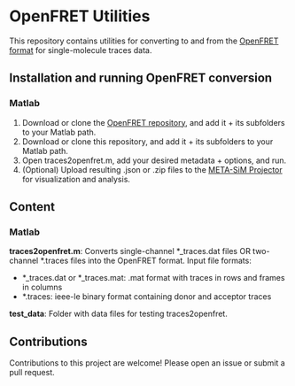 # OpenFRET Utilities
This repository contains utilities for converting to and from the [OpenFRET format](https://github.com/simol-lab/OpenFRET) for single-molecule traces data.

## Installation and running OpenFRET conversion
### Matlab
1. Download or clone the [OpenFRET repository](https://github.com/simol-lab/OpenFRET), and add it + its subfolders to your Matlab path.
2. Download or clone this repository, and add it + its subfolders to your Matlab path.
3. Open traces2openfret.m, add your desired metadata + options, and run.
4. (Optional) Upload resulting .json or .zip files to the [META-SiM Projector](https://www.simol-projector.org/) for visualization and analysis.

## Content
### Matlab
**traces2openfret.m**: Converts single-channel *_traces.dat files OR two-channel *.traces files into the OpenFRET format.  Input file formats:
* *_traces.dat or *_traces.mat: .mat format with traces in rows and frames in columns
* *.traces: ieee-le binary format containing donor and acceptor traces

**test_data**: Folder with data files for testing traces2openfret.

## Contributions
Contributions to this project are welcome! Please open an issue or submit a pull request.
